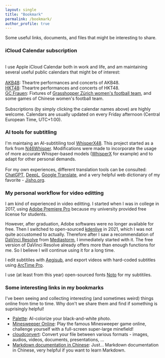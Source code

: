 ```yaml
---
layout: single
title: "Bookmark"
permalink: /bookmark/
author_profile: true
---
```


Some useful links, documents, and files that might be interesting to share.  

### iCloud Calendar subscription  
\
I use Apple iCloud Calendar both in work and life, and am maintaining several useful public calendars that might be of interest:  
\
[AKB48](webcal://p103-caldav.icloud.com/published/2/MjA1MjQ3NjAwNDAyMDUyNJHuBm4JvFsW9O5xhZKJaN-GNTNhgzMJxGeVWJ9p-4g1sgAOE2zlE5BUeUfoewECPQjZNGy4ViS-zfdT3BkUyao): Theartre performances and concerts of AKB48.  
[HKT48](webcal://p103-caldav.icloud.com/published/2/MjA1MjQ3NjAwNDAyMDUyNJHuBm4JvFsW9O5xhZKJaN-GGyoCNUTEWTsrAXR1jBUNtvVC4FxIv_9ioZsAlKUVeZ3R72HgRaM9Jv9ZVooX0jc): Theartre performances and concerts of HKT48.  
[GC Frauen](webcal://p103-caldav.icloud.com/published/2/MjA1MjQ3NjAwNDAyMDUyNJHuBm4JvFsW9O5xhZKJaN-87aFlmgc0vDO604UvDuyAy3c-zI8QCUuSGAeCUhDy4xcZf_s_juN2Q9Qdqd_aHLc): Fixtures of [Grasshopper Zürich women's football team](https://gcfrauenfussball.ch/), and some games of Chinese women's football team.  
\
Subscriptions (by simply clicking the calendar names above) are highly welcome. Calendars are usually updated on every Friday afternoon (Central European Time, UTC+1:00).  

### AI tools for subtitling
I'm maintaing an AI-subtitiling tool [WhisperX48](https://github.com/ifeimi/WhisperX48). This project started as a fork from [N46Whisper](https://github.com/Ayanaminn/N46Whisper). Modifications were made to incorporate the usage of more accurate Whisper-based models ([WhisperX](https://github.com/m-bain/whisperX) for example) and to adapt for other personal demands.  
\
For my own experiences, different translation tools can be consulted: [ChatGPT](https://openai.com/blog/chatgpt), [DeepL](https://www.deepl.com/translator), [Google Translate](https://translate.google.com/), and a very helpful web dictionary of my favorite - [Jisho.org](https://jisho.org/).  

### My personal workflow for video editting
I am kind of experienced in video editting. I started when I was in college in 2017, using [Adobe Premiere Pro](https://www.adobe.com/products/premiere.html) because my university provided free license for students.  

However, after graduation, Adobe softwares were no longer available for free. Then I switched to open-sourced [kdenlive](https://kdenlive.org/en/) in 2021, which I was not quite accustomed to actually. Therefore after I saw a recommendation of [DaVinci Resolve](https://www.blackmagicdesign.com/products/davinciresolve) from [Mediastorm](https://space.bilibili.com/946974), I immediately started with it. The free version of DaVinci Resolve already offers more than enough functions for me. So I believe I will continue using it for a long time.  

I edit subtitiles with [Aegisub](https://aegisite.vercel.app/), and export videos with hard-coded subtitles using [ArcTime Pro](https://arctime.org/).  

I use (at least from this year) open-sourced fonts [Noto](https://fonts.google.com/noto) for my subtitiles.  




### Some interesting links in my bookmarks

I've been seeing and collecting interesting (and sometimes weird) things online from time to time. Why don't we share them and find if something is suprisingly helpful!  

* [Palette](https://palette.fm/): AI-colorize your black-and-white photo.  
* [Minesweeper Online](http://www.minesweeper.cn/): Play the famous Minesweeper game online, challenge yourself with a full-screen super-large minefield!  
* [cloudconvert](https://cloudconvert.com/): Convert your file between various formats - images, audios, videos, documents, presentations, ...
* [Markdown documentation in Chinese](https://markdown-zh.readthedocs.io/en/latest/): Just... Markdown documentation in Chinese, very helpful if you want to learn Markdown.  